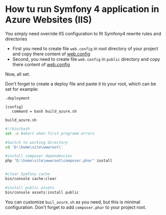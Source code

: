 # How tu run Symfony 4 application in Azure Websites (IIS)

You simply need override IIS configuration to fit Symfony4 rewrite rules and directories

- First you need to create file `web.config` in root directory of your project and copy there content of [web.config](https://github.com/eyeskiller/symfony4-iss-azure-websites/blob/master/web.config)
- Second, you need to create file `web.config` in `public` directory and copy there content of [web.config](https://github.com/eyeskiller/symfony4-iss-azure-websites/blob/master/public/web.config)


Now, all set.

Don't forget to create a deploy file and paste it to your root, which can be set for example: 

`.deployment`
```
[config]
   command = bash build_azure.sh
```

`build_azure.sh`
```bash
#!/bin/bash
set -e #abort when first programm errors

#Switch to working directory
cd 'D:\home\site\wwwroot\'

#install composer dependencies
php "D:\home\site\wwwroot\composer.phar" install


#clear Symfony cache
bin/console cache:clear

#install public assets
bin/console assets:install public

```

You can customize `buil_azure.sh` as you need, but this is minimal configuration.
Don't forget to add `composer.phar` to your project root.